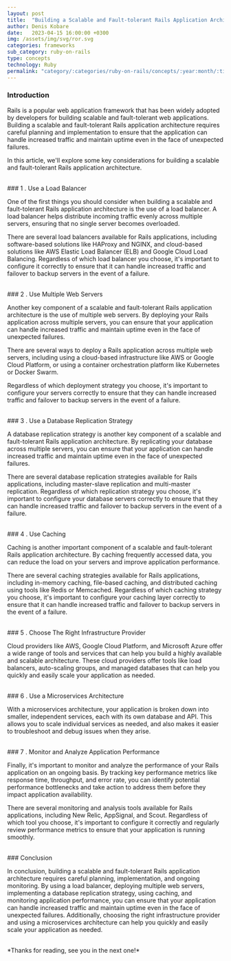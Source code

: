 ```yaml
---
layout: post
title:  "Building a Scalable and Fault-tolerant Rails Application Architecture"
author: Denis Kobare
date:   2023-04-15 16:00:00 +0300
img: /assets/img/svg/ror.svg
categories: frameworks
sub_category: ruby-on-rails
type: concepts
technology: Ruby
permalink: "category/:categories/ruby-on-rails/concepts/:year:month/:title"
---
```



### Introduction

Rails is a popular web application framework that has been widely adopted by 
developers for building scalable and fault-tolerant web applications. Building a 
scalable and fault-tolerant Rails application architecture requires careful 
planning and implementation to ensure that the application can handle increased 
traffic and maintain uptime even in the face of unexpected failures.

In this article, we'll explore some key considerations for building a scalable 
and fault-tolerant Rails application architecture.


<br>
### 1 . Use a Load Balancer

One of the first things you should consider when building a scalable and fault-tolerant Rails application architecture is the use of a load balancer. A load balancer helps distribute incoming traffic evenly across multiple servers, ensuring that no single server becomes overloaded.

There are several load balancers available for Rails applications, including software-based solutions like HAProxy and NGINX, and cloud-based solutions like AWS Elastic Load Balancer (ELB) and Google Cloud Load Balancing. Regardless of which load balancer you choose, it's important to configure it correctly to ensure that it can handle increased traffic and failover to backup servers in the event of a failure.


<br>
### 2 . Use Multiple Web Servers

Another key component of a scalable and fault-tolerant Rails application architecture is the use of multiple web servers. By deploying your Rails application across multiple servers, you can ensure that your application can handle increased traffic and maintain uptime even in the face of unexpected failures.

There are several ways to deploy a Rails application across multiple web servers, including using a cloud-based infrastructure like AWS or Google Cloud Platform, or using a container orchestration platform like Kubernetes or Docker Swarm.

Regardless of which deployment strategy you choose, it's important to configure your servers correctly to ensure that they can handle increased traffic and failover to backup servers in the event of a failure.


<br>
### 3 . Use a Database Replication Strategy

A database replication strategy is another key component of a scalable and fault-tolerant Rails application architecture. By replicating your database across multiple servers, you can ensure that your application can handle increased traffic and maintain uptime even in the face of unexpected failures.

There are several database replication strategies available for Rails applications, including master-slave replication and multi-master replication. Regardless of which replication strategy you choose, it's important to configure your database servers correctly to ensure that they can handle increased traffic and failover to backup servers in the event of a failure.


<br>
### 4 . Use Caching

Caching is another important component of a scalable and fault-tolerant Rails application architecture. By caching frequently accessed data, you can reduce the load on your servers and improve application performance.

There are several caching strategies available for Rails applications, including in-memory caching, file-based caching, and distributed caching using tools like Redis or Memcached. Regardless of which caching strategy you choose, it's important to configure your caching layer correctly to ensure that it can handle increased traffic and failover to backup servers in the event of a failure.


<br>
### 5 . Choose The Right Infrastructure Provider 

Cloud providers like AWS, Google Cloud Platform, and Microsoft Azure offer a wide range of tools and services that can help you build a highly available and scalable architecture. These cloud providers offer tools like load balancers, auto-scaling groups, and managed databases that can help you quickly and easily scale your application as needed.


<br>
### 6 . Use a Microservices Architecture

With a microservices architecture, your application is broken down into smaller, independent services, each with its own database and API. This allows you to scale individual services as needed, and also makes it easier to troubleshoot and debug issues when they arise.


<br>
### 7 . Monitor and Analyze Application Performance

Finally, it's important to monitor and analyze the performance of your Rails application on an ongoing basis. By tracking key performance metrics like response time, throughput, and error rate, you can identify potential performance bottlenecks and take action to address them before they impact application availability.

There are several monitoring and analysis tools available for Rails applications, including New Relic, AppSignal, and Scout. Regardless of which tool you choose, it's important to configure it correctly and regularly review performance metrics to ensure that your application is running smoothly.



<br>
### Conclusion

In conclusion, building a scalable and fault-tolerant Rails application architecture requires careful planning, implementation, and ongoing monitoring. By using a load balancer, deploying multiple web servers, implementing a database replication strategy, using caching, and monitoring application performance, you can ensure that your application can handle increased traffic and maintain uptime even in the face of unexpected failures. Additionally, choosing the right infrastructure provider and using a microservices architecture can help you quickly and easily scale your application as needed.


<br>
*Thanks for reading, see you in the next one!*
